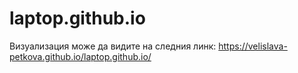 # laptop.github.io

Визуализация може да видите на следния линк:  https://velislava-petkova.github.io/laptop.github.io/

